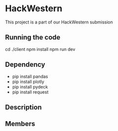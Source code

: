 # HackWestern
This project is a part of our HackWestern submission

## Running the code
cd ./client
npm install
npm run dev

## Dependency
- pip install pandas
- pip install plotly
- pip install pydeck
- pip install request

## Description

## Members
